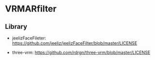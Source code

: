 # VRMARfilter

## Library

- jeelizFaceFileter:
https://github.com/jeeliz/jeelizFaceFilter/blob/master/LICENSE

- three-vrm:
https://github.com/rdrgn/three-vrm/blob/master/LICENSE